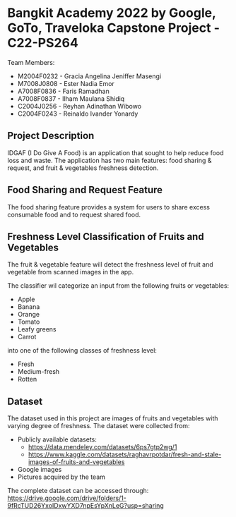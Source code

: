 
# **Bangkit Academy 2022 by Google, GoTo, Traveloka** Capstone Project - C22-PS264

Team Members:
* M2004F0232 - Gracia Angelina Jeniffer Masengi
* M7008J0808 - Ester Nadia Emor
* A7008F0836 - Faris Ramadhan 
* A7008F0837 - Ilham Maulana Shidiq
* C2004J0256 - Reyhan Adinathan Wibowo
* C2004F0243 - Reinaldo Ivander Yonardy

## Project Description
IDGAF (I Do Give A Food) is an application that sought to help reduce food loss and waste. The application has two main features: food sharing & request, and fruit & vegetables freshness detection.

## Food Sharing and Request Feature
The food sharing feature provides a system for users to share excess consumable food and to request shared food.

## Freshness Level Classification of Fruits and Vegetables
The fruit & vegetable feature will detect the freshness level of fruit and vegetable from scanned images in the app.

The classifier wil categorize an input from the following fruits or vegetables:
* Apple
* Banana
* Orange
* Tomato
* Leafy greens
* Carrot

into one of the following classes of freshness level:
* Fresh
* Medium-fresh
* Rotten

## Dataset
The dataset used in this project are images of fruits and vegetables with varying degree of freshness. The dataset were collected from:
* Publicly available datasets:
  * https://data.mendeley.com/datasets/6ps7gtp2wg/1
  * https://www.kaggle.com/datasets/raghavrpotdar/fresh-and-stale-images-of-fruits-and-vegetables
* Google images
* Pictures acquired by the team

The complete dataset can be accessed through: <br>
https://drive.google.com/drive/folders/1-9fRcTUD26YxoIDxwYXD7npEsYpXnLeG?usp=sharing
